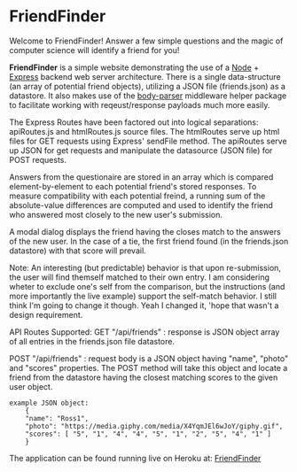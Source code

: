 # FriendFinder

Welcome to FriendFinder!  Answer a few simple questions and the magic of computer science will identify a friend for you!

**FriendFinder** is a simple website demonstrating the use of a [Node](https://nodejs.org/en/) + [Express](https://www.npmjs.com/package/express) backend web server architecture.  There is a single data-structure (an array of potential friend objects), utilizing a JSON file (friends.json) as a datastore.  It also makes use of the [body-parser](https://www.npmjs.com/package/body-parser) middleware helper package to facilitate working with reqeust/response payloads much more easily.

The Express Routes have been factored out into logical separations: apiRoutes.js and htmlRoutes.js source files.  The htmlRoutes serve up html files for GET requests using Express' sendFile method.  The apiRoutes serve up JSON for get requests and manipulate the datasource (JSON file) for POST requests.

Answers from the questionaire are stored in an array which is compared element-by-element to each potential friend's stored responses.  To measure compatibility with each potential freind, a running sum of the absolute-value differences are computed and used to identify the friend who answered most closely to the new user's submission.

A modal dialog displays the friend having the closes match to the answers of the new user.  In the case of a tie, the first friend found (in the friends.json datastore) with that score will prevail.  

Note: An interesting (but predictable) behavior is that upon re-submission, the user will find themself matched to their own entry.  I am considering wheter to exclude one's self from the comparison, but the instructions (and more importantly the live example) support the self-match behavior.  I still think I'm going to change it though.  Yeah I changed it, 'hope that wasn't a design requirement.

API Routes Supported:
GET "/api/friends"  : response is JSON object array of all entries in the friends.json file datastore.

POST "/api/friends" : request body is a JSON object having "name", "photo" and "scores" properties.  The POST method will take this object and locate a friend from the datastore having the closest matching scores to the given user object.

    example JSON object:     
        {
        "name": "Ross1",
        "photo": "https://media.giphy.com/media/X4YqmJEl6wJoY/giphy.gif",
        "scores": [ "5", "1", "4", "4", "5", "1", "2", "5", "4", "1" ]
        }

The application can be found running live on Heroku at: [FriendFinder](https://guarded-eyrie-63823.herokuapp.com/)